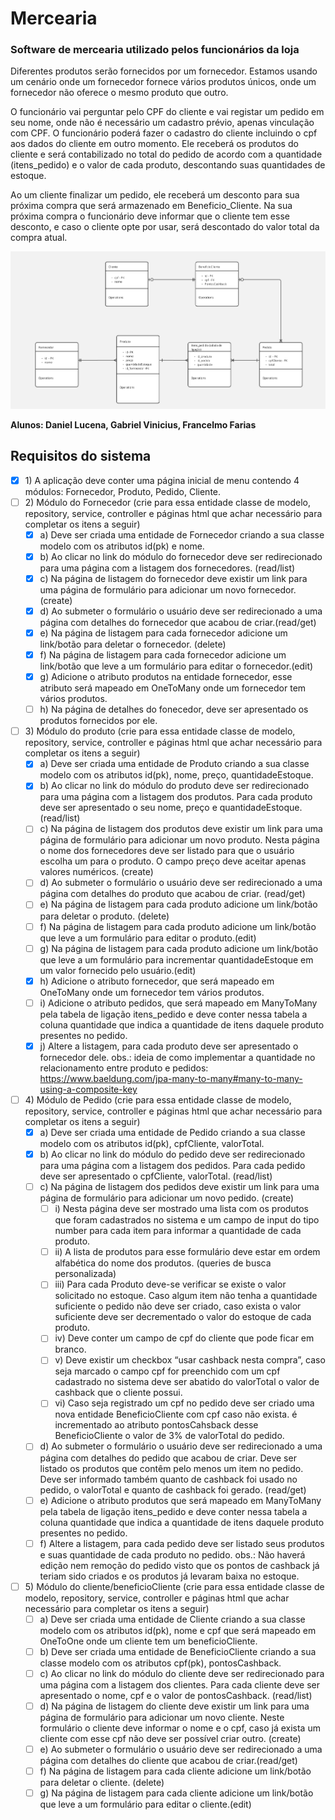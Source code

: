 # Mercearia
### Software de mercearia utilizado pelos funcionários da loja

Diferentes produtos serão fornecidos por um fornecedor. Estamos usando um cenário onde um fornecedor fornece vários produtos únicos, onde um fornecedor não oferece o mesmo produto que outro.

O funcionário vai perguntar pelo CPF do cliente e vai registar um pedido em seu nome, onde não é necessário um cadastro prévio, apenas vinculação com CPF. O funcionário poderá fazer o cadastro do cliente incluindo o cpf aos dados do cliente em outro momento.  Ele receberá os produtos do cliente e será contabilizado no total do pedido de acordo com a quantidade (itens_pedido) e o valor de cada produto, descontando suas quantidades de estoque.

Ao um cliente finalizar um pedido, ele receberá um desconto para sua próxima compra que será armazenado em Beneficio_Cliente. Na sua próxima compra o funcionário deve informar que o cliente tem esse desconto, e caso o cliente opte por usar, será descontado do valor total da compra atual.

![plot](./modelagem.jpg)

**Alunos: Daniel Lucena, Gabriel Vinicius, Francelmo Farias**

## Requisitos do sistema

- [x] 1\) A aplicação deve conter uma página inicial de menu contendo 4 módulos: Fornecedor, Produto, Pedido, Cliente. 
- [ ] 2\) Módulo do Fornecedor (crie para essa entidade classe de modelo, repository, service, controller e páginas html que achar necessário para completar os itens a seguir) 
    - [x] a\) Deve ser criada uma entidade de Fornecedor criando a sua classe modelo com os atributos id(pk) e nome. 
    - [x] b\) Ao clicar no link do módulo do fornecedor deve ser redirecionado para uma página com a listagem dos fornecedores. (read/list)
    - [x] c\) Na página de listagem do fornecedor deve existir um link para uma página de formulário para adicionar um novo fornecedor.(create)
    - [x] d\) Ao submeter o formulário o usuário deve ser redirecionado a uma página com detalhes do fornecedor que acabou de criar.(read/get)
    - [x] e\) Na página de listagem para cada fornecedor adicione um link/botão para deletar o fornecedor. (delete)
    - [x] f\) Na página de listagem para cada fornecedor adicione um link/botão que leve a um formulário para editar o fornecedor.(edit)
    - [x] g\) Adicione o atributo produtos na entidade fornecedor, esse atributo será mapeado em OneToMany onde um fornecedor tem vários produtos.
    - [ ] h\) Na página de detalhes do fonecedor, deve ser apresentado os produtos fornecidos por ele.
- [ ] 3\) Módulo do produto  (crie para essa entidade classe de modelo, repository, service, controller e páginas html que achar necessário para completar os itens a seguir) 
    - [x] a\) Deve ser criada uma entidade de Produto criando a sua classe modelo com os atributos id(pk), nome, preço, quantidadeEstoque.
    - [x] b\) Ao clicar no link do módulo do produto deve ser redirecionado para uma página com a listagem dos produtos. Para cada produto deve ser apresentado o seu nome, preço e quantidadeEstoque. (read/list)
    - [ ] c\) Na página de listagem dos produtos  deve existir um link para uma página de formulário para adicionar um novo produto. Nesta página o nome dos fornecedores deve ser listado para que o usuário escolha um para o produto. O campo preço deve aceitar apenas valores numéricos. (create)
    - [ ] d\) Ao submeter o formulário o usuário deve ser redirecionado a uma página com detalhes do produto que acabou de criar. (read/get)
    - [ ] e\) Na página de listagem para cada produto adicione um link/botão para deletar o produto. (delete)
    - [ ] f\) Na página de listagem para cada produto adicione um link/botão que leve a um formulário para editar o produto.(edit)
    - [ ] g\) Na página de listagem para cada produto adicione um link/botão que leve a um formulário para incrementar quantidadeEstoque em um valor fornecido pelo usuário.(edit)
    - [x] h\) Adicione o atributo fornecedor, que será mapeado em OneToMany onde um fornecedor tem vários produtos.
    - [ ] i\) Adicione o atributo pedidos, que será mapeado em ManyToMany pela tabela de ligação itens_pedido e deve conter nessa tabela a coluna quantidade que indica a quantidade de itens daquele produto presentes no pedido.
    - [x] j\) Altere a listagem, para cada produto deve ser apresentado o fornecedor dele.
    obs.: ideia de como implementar a quantidade no relacionamento entre produto e pedidos: https://www.baeldung.com/jpa-many-to-many#many-to-many-using-a-composite-key
- [ ] 4\) Módulo de Pedido (crie para essa entidade classe de modelo, repository, service, controller e páginas html que achar necessário para completar os itens a seguir) 
    - [x] a\) Deve ser criada uma entidade de Pedido criando a sua classe modelo com os atributos id(pk), cpfCliente, valorTotal.
    - [x] b\) Ao clicar no link do módulo do pedido deve ser redirecionado para uma página com a listagem dos pedidos. Para cada pedido deve ser apresentado o cpfCliente, valorTotal. (read/list)
    - [ ] c\) Na página de listagem dos pedidos deve existir um link para uma página de formulário para adicionar um novo pedido. (create)
        - [ ] i\) Nesta página  deve ser mostrado uma lista com  os produtos que foram cadastrados no sistema e um campo de input do tipo number para cada item para informar a quantidade de cada produto.
        - [ ] ii\) A lista de produtos para esse formulário deve estar em ordem alfabética do nome dos produtos. (queries de busca personalizada)
        - [ ] iii\) Para cada Produto deve-se verificar se existe o valor solicitado no estoque. Caso algum item não tenha a quantidade suficiente o pedido não deve ser criado, caso exista o valor suficiente deve ser decrementado o valor do estoque de cada produto.
        - [ ] iv\) Deve conter um campo de cpf do cliente que pode ficar em branco.
        - [ ] v\) Deve existir um checkbox “usar cashback nesta compra”, caso seja marcado o campo cpf for preenchido com um cpf cadastrado no sistema deve ser abatido do valorTotal o valor de cashback que o cliente possui.
        - [ ] vi\) Caso seja registrado um cpf no pedido deve ser criado uma nova entidade BeneficioCliente com cpf caso não exista. é incrementado ao atributo pontosCahsback  desse BeneficioCliente o valor de 3% de valorTotal do pedido.
    - [ ] d\) Ao submeter o formulário o usuário deve ser redirecionado a uma página com detalhes do pedido que acabou de criar. Deve ser listado os produtos que contêm pelo menos um item no pedido. Deve ser informado também quanto de cashback foi usado no pedido, o valorTotal e quanto de cashback foi gerado. (read/get)
    - [ ] e\) Adicione o atributo produtos que será mapeado em ManyToMany pela tabela de ligação itens_pedido e deve conter nessa tabela a coluna quantidade que indica a quantidade de itens daquele produto presentes no pedido.
    - [ ] f\) Altere a listagem, para cada pedido deve ser listado seus produtos e suas quantidade de cada produto no pedido.
obs.: Não haverá edição nem remoção do pedido visto que os pontos de cashback já teriam sido criados e os produtos já levaram baixa no estoque.
- [ ] 5\) Módulo do cliente/beneficioCliente  (crie para essa entidade classe de modelo, repository, service, controller e páginas html que achar necessário para completar os itens a seguir) 
    - [ ] a\) Deve ser criada uma entidade de Cliente criando a sua classe modelo com os atributos id(pk), nome e cpf que será mapeado em OneToOne onde um cliente tem um beneficioCliente.
    - [ ] b\) Deve ser criada uma entidade de BeneficioCliente criando a sua classe modelo com os atributos cpf(pk), pontosCashback.
    - [ ] c\) Ao clicar no link do módulo do cliente deve ser redirecionado para uma página com a listagem dos clientes. Para cada cliente deve ser apresentado o nome, cpf e o valor de pontosCashback. (read/list)
    - [ ] d\) Na página de listagem do cliente deve existir um link para uma página de formulário para adicionar um novo cliente. Neste formulário o cliente deve informar o nome e o cpf, caso já exista um cliente com esse cpf não deve ser possível criar outro. (create)
    - [ ] e\) Ao submeter o formulário o usuário deve ser redirecionado a uma página com detalhes do cliente que acabou de criar.(read/get)
    - [ ] f\) Na página de listagem para cada cliente adicione um link/botão para deletar o cliente. (delete)
    - [ ] g\) Na página de listagem para cada cliente adicione um link/botão que leve a um formulário para editar o cliente.(edit)
